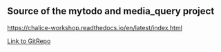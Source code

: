 ## Source of the mytodo and media_query project

https://chalice-workshop.readthedocs.io/en/latest/index.html

[Link to GitRepo](https://github.com/aws-samples/chalice-workshop/tree/master/code/todo-app/part1/03-add-dynamodb)
